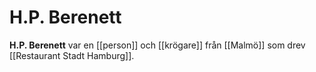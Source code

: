 # H.P. Berenett

**H.P. Berenett** var en [[person]] och [[krögare]] från [[Malmö]] som drev [[Restaurant Stadt Hamburg]].
